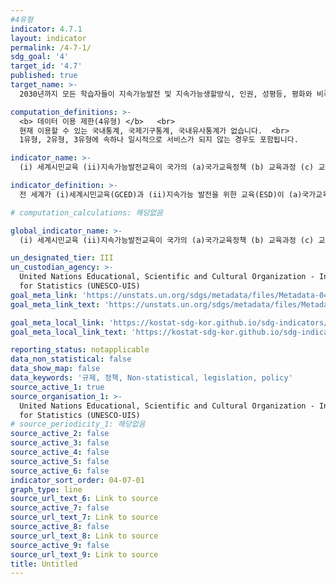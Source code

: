 ```yaml
---
#4유형
indicator: 4.7.1
layout: indicator
permalink: /4-7-1/
sdg_goal: '4'
target_id: '4.7'
published: true
target_name: >-
  2030년까지 모든 학습자들이 지속가능발전 및 지속가능생할방식, 인권, 성평등, 평화와 비폭력문화증진, 세계시민의식, 문화다양성 및 지속가능발전을 위한 문화의 기여에 대한 교육을 통해, 지속가능발전을 증진하기 위해 필요한 지식 및 기술습득을 보장

computation_definitions: >-
  <b> 데이터 이용 제한(4유형) </b>   <br>
  현재 이용할 수 있는 국내통계, 국제기구통계, 국내유사통계가 없습니다.  <br> 
  1유형, 2유형, 3유형에 속하나 일시적으로 서비스가 되지 않는 경우도 포함됩니다.

indicator_name: >-
  (i) 세계시민교육 (ii)지속가능발전교육이 국가의 (a)국가교육정책 (b) 교육과정 (c) 교사교육, (d) 학생평가 영역에서 주류화 된 정도(12.8.1/13.3.1과 동일)

indicator_definition: >-
  전 세계가 (i)세계시민교육(GCED)과 (ii)지속가능 발전을 위한 교육(ESD)이 (a)국가교육정책, (b)교육과정, (c)교사교육 (d)학생평가에 주안점을 두고 있는 정도

# computation_calculations: 해당없음

global_indicator_name: >-
  (i) 세계시민교육 (ii)지속가능발전교육이 국가의 (a)국가교육정책 (b) 교육과정 (c) 교사교육, (d) 학생평가 영역에서 주류화 된 정도(12.8.1/13.3.1과 동일)

un_designated_tier: III
un_custodian_agency: >-
  United Nations Educational, Scientific and Cultural Organization - Institute
  for Statistics (UNESCO-UIS)
goal_meta_link: 'https://unstats.un.org/sdgs/metadata/files/Metadata-04-07-01.pdf'
goal_meta_link_text: 'https://unstats.un.org/sdgs/metadata/files/Metadata-04-07-01.pdf'

goal_meta_local_link: 'https://kostat-sdg-kor.github.io/sdg-indicators/public/data/Metadata-04-07-01_KOR.pdf'
goal_meta_local_link_text: 'https://kostat-sdg-kor.github.io/sdg-indicators/public/data/Metadata-04-07-01_KOR.pdf'

reporting_status: notapplicable
data_non_statistical: false
data_show_map: false
data_keywords: '규제, 정책, Non-statistical, legislation, policy'
source_active_1: true
source_organisation_1: >-
  United Nations Educational, Scientific and Cultural Organization - Institute
  for Statistics (UNESCO-UIS)
# source_periodicity_1: 해당없음
source_active_2: false
source_active_3: false
source_active_4: false
source_active_5: false
source_active_6: false
indicator_sort_order: 04-07-01
graph_type: line
source_url_text_6: Link to source
source_active_7: false
source_url_text_7: Link to source
source_active_8: false
source_url_text_8: Link to source
source_active_9: false
source_url_text_9: Link to source
title: Untitled
---
```

